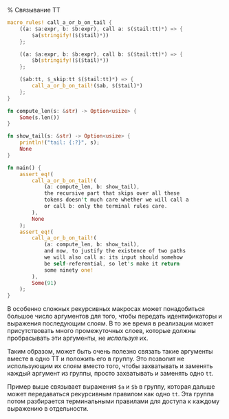% Связывание ТТ

```rust
macro_rules! call_a_or_b_on_tail {
    ((a: $a:expr, b: $b:expr), call a: $($tail:tt)*) => {
        $a(stringify!($($tail)*))
    };

    ((a: $a:expr, b: $b:expr), call b: $($tail:tt)*) => {
        $b(stringify!($($tail)*))
    };

    ($ab:tt, $_skip:tt $($tail:tt)*) => {
        call_a_or_b_on_tail!($ab, $($tail)*)
    };
}

fn compute_len(s: &str) -> Option<usize> {
    Some(s.len())
}

fn show_tail(s: &str) -> Option<usize> {
    println!("tail: {:?}", s);
    None
}

fn main() {
    assert_eq!(
        call_a_or_b_on_tail!(
            (a: compute_len, b: show_tail),
            the recursive part that skips over all these
            tokens doesn't much care whether we will call a
            or call b: only the terminal rules care.
        ),
        None
    );
    assert_eq!(
        call_a_or_b_on_tail!(
            (a: compute_len, b: show_tail),
            and now, to justify the existence of two paths
            we will also call a: its input should somehow
            be self-referential, so let's make it return
            some ninety one!
        ),
        Some(91)
    );
}
```

В особенно сложных рекурсивных макросах может понадобиться большое число
аргументов для того, чтобы передать идентификаторы и выражения последующим
слоям. В то же время в реализации может присутствовать много промежуточных
слоев, которые должны пробрасывать эти аргументы, не *используя* их.

Таким образом, может быть очень полезно связать такие аргументы вместе в одно TT
и положить его в группу. Это позволит не использующим их слоям вместо того,
чтобы захватывать и заменять каждый аргумент из группы, просто захватывать и
заменять одно `tt`.

Пример выше связывает выражения `$a` и `$b` в группу, которая дальше может
передаваться рекурсивным правилом как одно `tt`. Эта группа потом разбирается
терминальными правилами для доступа к каждому выражению в отдельности.
